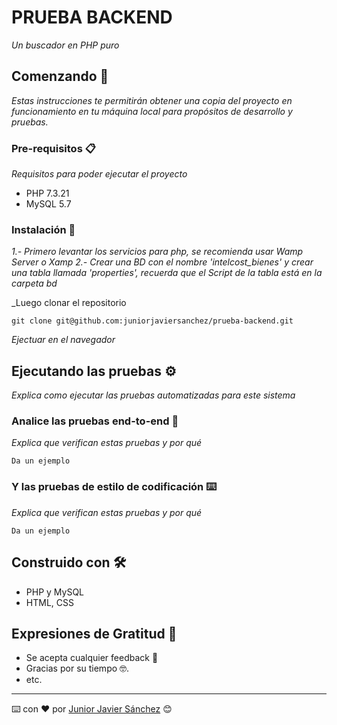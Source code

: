 # PRUEBA BACKEND

_Un buscador en PHP puro_

## Comenzando 🚀

_Estas instrucciones te permitirán obtener una copia del proyecto en funcionamiento en tu máquina local para propósitos de desarrollo y pruebas._


### Pre-requisitos 📋

_Requisitos para poder ejecutar el proyecto_

* PHP  7.3.21
* MySQL  5.7

### Instalación 🔧

_1.- Primero levantar los servicios para php, se recomienda usar Wamp Server o Xamp_
_2.- Crear una BD con el nombre 'intelcost_bienes' y crear una tabla llamada 'properties', recuerda que el Script de la tabla está en la carpeta bd_

_Luego clonar el repositorio

```
git clone git@github.com:juniorjaviersanchez/prueba-backend.git
```

_Ejectuar en el navegador_


## Ejecutando las pruebas ⚙️

_Explica como ejecutar las pruebas automatizadas para este sistema_

### Analice las pruebas end-to-end 🔩

_Explica que verifican estas pruebas y por qué_

```
Da un ejemplo
```

### Y las pruebas de estilo de codificación ⌨️

_Explica que verifican estas pruebas y por qué_

```
Da un ejemplo
```


## Construido con 🛠️

* PHP y MySQL
* HTML, CSS



## Expresiones de Gratitud 🎁

* Se acepta cualquier feedback 📢
* Gracias por su tiempo 🤓.
* etc.



---
⌨️ con ❤️ por [Junior Javier Sánchez](https://www.juniorjaviersanchez.com/) 😊
